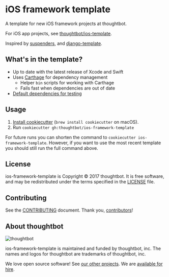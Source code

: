 # iOS framework template

A template for new iOS framework projects at thoughtbot.

For iOS app projects, see [thoughtbot/ios-template][ios-template].

Inspired by [suspenders][], and [django-template][].

[ios-template]: https://github.com/thoughtbot/ios-template
[suspenders]: https://github.com/thoughtbot/suspenders
[django-template]: https://github.com/thoughtbot/django-template

## What's in the template?

- Up to date with the latest release of Xcode and Swift
- Uses [Carthage][] for dependency management
  - Helper `bin` scripts for working with Carthage
  - Fails fast when dependencies are out of date
- [Default dependencies for testing][testing-deps]

[Carthage]: https://github.com/Carthage/Carthage
[testing-deps]: https://github.com/thoughtbot/kickoff-ios/blob/master/%7B%7B%20cookiecutter.project_name%20%7D%7D/Cartfile.private

## Usage

1. [Install cookiecutter][cookiecutter] (`brew install cookiecutter` on
   macOS).
2. Run `cookiecutter gh:thoughtbot/ios-framework-template`

[cookiecutter]: http://cookiecutter.readthedocs.org/en/latest/installation.html

For future runs you can shorten the command to `cookiecutter ios-framework-template`.
However, if you want to use the most recent template you should still run the
full command above.

## License

ios-framework-template is Copyright © 2017 thoughtbot. It is free software, and
may be redistributed under the terms specified in the [LICENSE][] file.

[LICENSE]: LICENSE

## Contributing

See the [CONTRIBUTING][] document. Thank you, [contributors][]!

[CONTRIBUTING]: CONTRIBUTING.md
[contributors]: https://github.com/thoughtbot/Superb/graphs/contributors

## About thoughtbot

![thoughtbot](http://presskit.thoughtbot.com/images/thoughtbot-logo-for-readmes.svg)

ios-framework-template is maintained and funded by thoughtbot, inc. The names
and logos for thoughtbot are trademarks of thoughtbot, inc.

We love open source software!
See [our other projects][community].
We are [available for hire][hire].

[community]: https://thoughtbot.com/community?utm_source=github
[hire]: https://thoughtbot.com?utm_source=github
